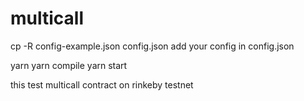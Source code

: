 # multicall

cp -R config-example.json config.json
add your config in config.json

yarn
yarn compile
yarn start

this test multicall contract on rinkeby testnet
